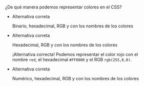 ¿De qué manera podemos representar colores en el CSS?

- Alternativa correta
    
    Binario, hexadecimal, RGB y con los nombres de los colores
    
- Alternativa correta
    
    Hexadecimal, RGB y con los nombres de los colores
    
    ¡Alternativa correcta! Podemos representar el color rojo con el nombre `red`, el hexadecimal `#FF0000` y el RGB `rgb(255,0,0)`.
    
- Alternativa correta
    
    Numérico, hexadecimal, RGB y con los nombres de los colores